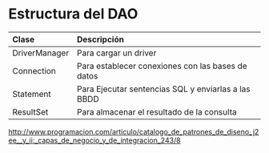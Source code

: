 # Estructura del DAO #

|  **Clase**  |  **Descripción**  |
|:------------|:-------------------|
|  DriverManager  |  Para cargar un driver  |
|  Connection  |  Para establecer conexiones con las bases de datos  |
|  Statement  |  Para Ejecutar sentencias SQL y enviarlas a las BBDD  |
|  ResultSet  |  Para almacenar el resultado de la consulta  |

http://www.programacion.com/articulo/catalogo_de_patrones_de_diseno_j2ee__y_ii:_capas_de_negocio_y_de_integracion_243/8